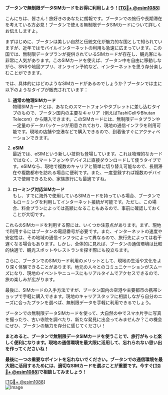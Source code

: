 **ブータンで無制限データSIMカードをお得に利用しよう！[[TG💪+ @esim1088](https://t.me/s/esim1088)]**

こんにちは、皆さん！旅好きのあなたに朗報です。ブータンでの旅行や長期滞在を考えている方必見！ブータンで使える無制限データSIMカードについて詳しくお伝えしますよ。

まずはじめに、ブータンは美しい自然と伝統文化が魅力的な国として知られていますが、近年ではモバイルインターネットの利用も急速に広まっています。この国では、無制限データプランが提供されているSIMカードが存在し、観光客にも非常に人気があります。このSIMカードを使えば、ブータン中を自由に移動しながら、SNSや地図アプリ、オンライン予約など、インターネットを思う存分楽しむことができます。

では、具体的にはどのようなSIMカードがあるのでしょうか？ブータンでは主に以下のようなタイプが販売されています：

1. **通常の物理SIMカード**  
   物理SIMカードとは、あなたのスマートフォンやタブレットに差し込むタイプのもので、ブータン国内の主要なキャリア（例えばTashiCellやBhutan Telecom）から購入できます。このSIMカードには、無制限データプランや一定量のデータパッケージが用意されており、現地の通信インフラを利用可能です。現地の店舗や空港などで購入できるので、到着後すぐにアクティベーションできます。

2. **eSIM**  
   最近では、eSIMという新しい技術も登場しています。これは物理的なカードではなく、スマートフォンやデバイスに直接ダウンロードして使うタイプです。eSIMなら、現地で複数のキャリアと簡単に切り替え可能なので、長期滞在や複数都市を訪れる場合に便利です。また、一度登録すれば複数のデバイスで使用できるため、家族旅行にも最適ですね。

3. **ローミング対応SIMカード**  
   もし、すでに海外で使用しているSIMカードを持っている場合、ブータンでもローミングを利用してインターネット接続が可能です。ただし、この場合、料金プランによっては高額になることもあるので、事前に確認しておくことが大切です。

これらのSIMカードを利用する際には、いくつか注意点があります。まず、現地で利用するにはブータンの電話番号が必要です。また、インターネットの速度や安定性は、その地域の通信インフラによって異なるので、旅行先によっては若干遅くなる場合もあります。しかし、全体的に見れば、ブータンの通信環境は比較的快適で、観光スポットやレストランを探す際にも役立ちます。

さらに、ブータンでのSIMカード利用のメリットとして、現地の生活や文化をより深く体験できることがあります。地元の人々とのコミュニケーションがスムーズになり、現地のイベントやニュースにもリアルタイムでアクセスできるので、旅の楽しみが広がります。

最後に、SIMカードの入手方法ですが、ブータン国内の空港や主要都市の携帯ショップで手軽に購入できます。現地のキャリアスタッフに相談しながら自分のニーズに合ったプランを選べば、無制限データを手軽に利用できるでしょう。

ブータンでの無制限データSIMカードを使って、大自然の中でスマホ片手に写真を撮ったり、古い寺院を調べたり、新たな発見に出会ってみませんか？この機会にぜひ、ブータンの魅力を存分に感じてください！

**まとめると、ブータンで無制限データSIMカードを使うことで、旅行がもっと楽しく便利になります。現地の通信環境を最大限に活用して、忘れられない思い出を作ってくださいね！**

**最後に一つの重要なポイントを忘れないでください。ブータンでの通信環境を最大限に活用するためには、適切なSIMカードを選ぶことが重要です。今すぐ[[TG💪+ @esim1088](https://t.me/s/esim1088)]で相談してみましょう！**

[[TG💪+ @esim1088](https://t.me/s/esim1088)]  
![Image](https://i.postimg.cc/Y0z9fWf4/image.png)